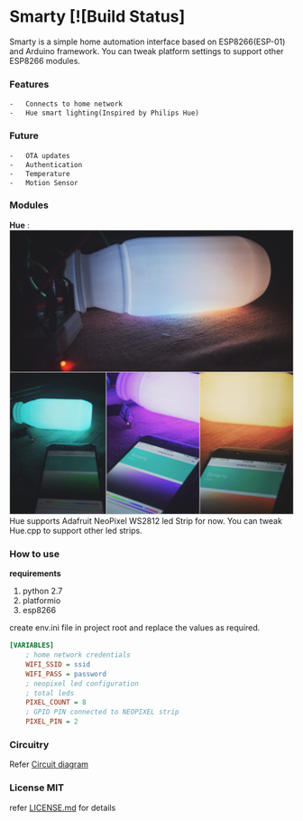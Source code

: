 # Smarty [![Build Status]
Smarty is a simple home automation interface based on ESP8266(ESP-01) and Arduino framework. You can tweak platform settings to support other ESP8266 modules.

### Features
    -   Connects to home network
    -   Hue smart lighting(Inspired by Philips Hue)

### Future
    -   OTA updates
    -   Authentication
    -   Temperature
    -   Motion Sensor

### Modules
__Hue__ :
![Smarty Hue](./hue.JPG)
Hue supports Adafruit NeoPixel WS2812 led Strip for now. You can tweak Hue.cpp to support other led strips. 


### How to use
 **requirements**
 1. python 2.7
 2. platformio
 3. esp8266

create env.ini file in project root and replace the values as required.

```ini
[VARIABLES]
    ; home network credentials
    WIFI_SSID = ssid
    WIFI_PASS = password
    ; neopixel led configuration
    ; total leds
    PIXEL_COUNT = 8
    ; GPIO PIN connected to NEOPIXEL strip
    PIXEL_PIN = 2
```

### Circuitry
Refer [Circuit diagram](https://circuits.io/circuits/4939149-smarty-hue)
### License MIT
refer [LICENSE.md](/LICENSE.md) for details
